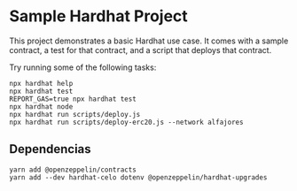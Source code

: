 # Sample Hardhat Project

This project demonstrates a basic Hardhat use case. It comes with a sample contract, a test for that contract, and a script that deploys that contract.

Try running some of the following tasks:

```shell
npx hardhat help
npx hardhat test
REPORT_GAS=true npx hardhat test
npx hardhat node
npx hardhat run scripts/deploy.js
npx hardhat run scripts/deploy-erc20.js --network alfajores
```

## Dependencias

```shell
yarn add @openzeppelin/contracts
yarn add --dev hardhat-celo dotenv @openzeppelin/hardhat-upgrades
```

